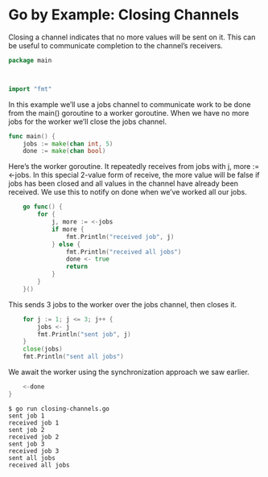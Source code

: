 # Go by Example: Closing Channels

Closing a channel indicates that no more values will be sent on it. This can be useful to communicate completion to the channel’s receivers.

```go
package main



import "fmt"
```

In this example we’ll use a jobs channel to communicate work to be done from the main() goroutine to a worker goroutine. When we have no more jobs for the worker we’ll close the jobs channel.

```go
func main() {
    jobs := make(chan int, 5)
    done := make(chan bool)
```

Here’s the worker goroutine. It repeatedly receives from jobs with j, more := <-jobs. In this special 2-value form of receive, the more value will be false if jobs has been closed and all values in the channel have already been received. We use this to notify on done when we’ve worked all our jobs.

```go
    go func() {
        for {
            j, more := <-jobs
            if more {
                fmt.Println("received job", j)
            } else {
                fmt.Println("received all jobs")
                done <- true
                return
            }
        }
    }()
```

This sends 3 jobs to the worker over the jobs channel, then closes it.

```go
    for j := 1; j <= 3; j++ {
        jobs <- j
        fmt.Println("sent job", j)
    }
    close(jobs)
    fmt.Println("sent all jobs")
```

We await the worker using the synchronization approach we saw earlier.

```go
    <-done
}
```

```shell
$ go run closing-channels.go 
sent job 1
received job 1
sent job 2
received job 2
sent job 3
received job 3
sent all jobs
received all jobs
```
